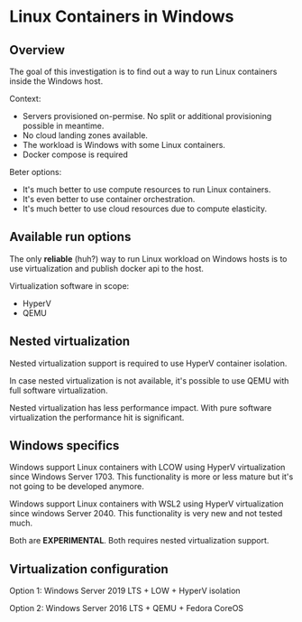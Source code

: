 # Linux Containers in Windows

## Overview

The goal of this investigation is to find out a way to run Linux containers inside the Windows host.

Context: 

- Servers provisioned on-permise. No split or additional provisioning possible in meantime.
- No cloud landing zones available.
- The workload is Windows with some Linux containers.
- Docker compose is required

Beter options:

- It's much better to use compute resources to run Linux containers.
- It's even better to use container orchestration.
- It's much better to use cloud resources due to compute elasticity.

## Available run options

The only **reliable** (huh?) way to run Linux workload on Windows hosts is to use virtualization and publish docker api to the host.

Virtualization software in scope:

- HyperV
- QEMU

## Nested virtualization

Nested virtualization support is required to use HyperV container isolation.

In case nested virtualization is not available, it's possible to use QEMU with full software virtualization.

Nested virtualization has less performance impact. With pure software virtualization the performance hit is significant.

## Windows specifics

Windows support Linux containers with LCOW using HyperV virtualization since Windows Server 1703. This functionality is more or less mature but it's not going to be developed anymore.

Windows support Linux containers with WSL2 using HyperV virtualization since windows Server 2040. This functionality is very new and not tested much.

Both are **EXPERIMENTAL**. Both requires nested virtualization support.

## Virtualization configuration

Option 1: Windows Server 2019 LTS + LOW + HyperV isolation

Option 2: Windows Server 2016 LTS + QEMU + Fedora CoreOS
